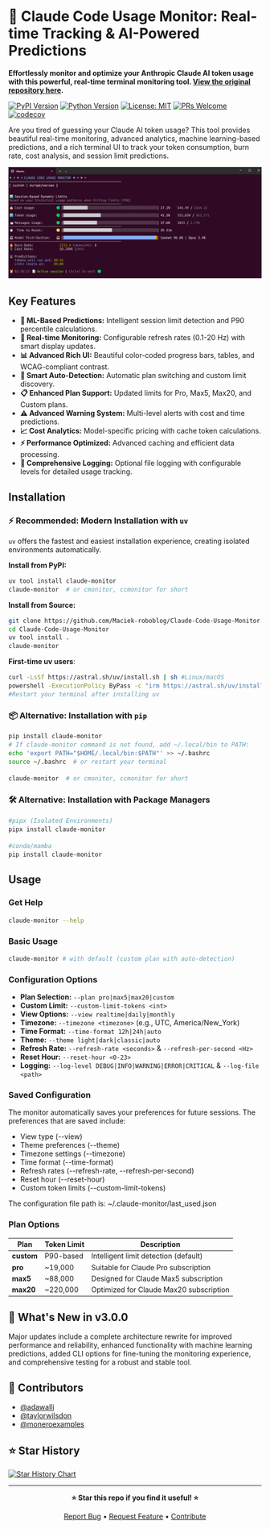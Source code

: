 # 🚀 Claude Code Usage Monitor: Real-time Tracking & AI-Powered Predictions

**Effortlessly monitor and optimize your Anthropic Claude AI token usage with this powerful, real-time terminal monitoring tool.  [View the original repository here](https://github.com/Maciek-roboblog/Claude-Code-Usage-Monitor).**

[![PyPI Version](https://img.shields.io/pypi/v/claude-monitor.svg)](https://pypi.org/project/claude-monitor/)
[![Python Version](https://img.shields.io/badge/python-3.9+-blue.svg)](https://python.org)
[![License: MIT](https://img.shields.io/badge/License-MIT-yellow.svg)](https://opensource.org/licenses/MIT)
[![PRs Welcome](https://img.shields.io/badge/PRs-welcome-brightgreen.svg)](http://makeapullrequest.com)
[![codecov](https://codecov.io/gh/Maciek-roboblog/Claude-Code-Usage-Monitor/branch/main/graph/badge.svg)](https://codecov.io/gh/Maciek-roboblog/Claude-Code-Usage-Monitor)

Are you tired of guessing your Claude AI token usage? This tool provides beautiful real-time monitoring, advanced analytics, machine learning-based predictions, and a rich terminal UI to track your token consumption, burn rate, cost analysis, and session limit predictions.

![Claude Token Monitor Screenshot](https://raw.githubusercontent.com/Maciek-roboblog/Claude-Code-Usage-Monitor/main/doc/scnew.png)

## Key Features

*   **🔮 ML-Based Predictions:**  Intelligent session limit detection and P90 percentile calculations.
*   **🔄 Real-time Monitoring:** Configurable refresh rates (0.1-20 Hz) with smart display updates.
*   **📊 Advanced Rich UI:**  Beautiful color-coded progress bars, tables, and WCAG-compliant contrast.
*   **🤖 Smart Auto-Detection:**  Automatic plan switching and custom limit discovery.
*   **📋 Enhanced Plan Support:** Updated limits for Pro, Max5, Max20, and Custom plans.
*   **⚠️ Advanced Warning System:**  Multi-level alerts with cost and time predictions.
*   **📈 Cost Analytics:**  Model-specific pricing with cache token calculations.
*   **⚡ Performance Optimized:** Advanced caching and efficient data processing.
*   **📝 Comprehensive Logging:** Optional file logging with configurable levels for detailed usage tracking.

## Installation

### ⚡ Recommended: Modern Installation with `uv`

`uv` offers the fastest and easiest installation experience, creating isolated environments automatically.

**Install from PyPI:**
```bash
uv tool install claude-monitor
claude-monitor  # or cmonitor, ccmonitor for short
```

**Install from Source:**
```bash
git clone https://github.com/Maciek-roboblog/Claude-Code-Usage-Monitor.git
cd Claude-Code-Usage-Monitor
uv tool install .
claude-monitor
```

**First-time uv users**:
```bash
curl -LsSf https://astral.sh/uv/install.sh | sh #Linux/macOS
powershell -ExecutionPolicy ByPass -c "irm https://astral.sh/uv/install.ps1 | iex" #Windows
#Restart your terminal after installing uv
```

### 📦 Alternative: Installation with `pip`

```bash
pip install claude-monitor
# If claude-monitor command is not found, add ~/.local/bin to PATH:
echo 'export PATH="$HOME/.local/bin:$PATH"' >> ~/.bashrc
source ~/.bashrc  # or restart your terminal

claude-monitor  # or cmonitor, ccmonitor for short
```

### 🛠️ Alternative: Installation with Package Managers
```bash
#pipx (Isolated Environments)
pipx install claude-monitor

#conda/mamba
pip install claude-monitor
```

## Usage

### Get Help
```bash
claude-monitor --help
```
### Basic Usage
```bash
claude-monitor # with default (custom plan with auto-detection)
```
### Configuration Options

*   **Plan Selection:** `--plan pro|max5|max20|custom`
*   **Custom Limit:** `--custom-limit-tokens <int>`
*   **View Options:** `--view realtime|daily|monthly`
*   **Timezone:** `--timezone <timezone>` (e.g., UTC, America/New_York)
*   **Time Format:** `--time-format 12h|24h|auto`
*   **Theme:** `--theme light|dark|classic|auto`
*   **Refresh Rate:** `--refresh-rate <seconds>` & `--refresh-per-second <Hz>`
*   **Reset Hour:** `--reset-hour <0-23>`
*   **Logging:** `--log-level DEBUG|INFO|WARNING|ERROR|CRITICAL` & `--log-file <path>`

### Saved Configuration
The monitor automatically saves your preferences for future sessions. The preferences that are saved include:
- View type (--view)
- Theme preferences (--theme)
- Timezone settings (--timezone)
- Time format (--time-format)
- Refresh rates (--refresh-rate, --refresh-per-second)
- Reset hour (--reset-hour)
- Custom token limits (--custom-limit-tokens)

The configuration file path is: ~/.claude-monitor/last_used.json

### Plan Options

| Plan        | Token Limit | Description                                                                    |
| ----------- | ----------- | ------------------------------------------------------------------------------ |
| **custom**  | P90-based   | Intelligent limit detection (default)                                          |
| **pro**     | ~19,000     | Suitable for Claude Pro subscription                                           |
| **max5**    | ~88,000     | Designed for Claude Max5 subscription                                           |
| **max20**   | ~220,000    | Optimized for Claude Max20 subscription                                          |

## 🚀 What's New in v3.0.0

Major updates include a complete architecture rewrite for improved performance and reliability, enhanced functionality with machine learning predictions, added CLI options for fine-tuning the monitoring experience, and comprehensive testing for a robust and stable tool.

## 🤝 Contributors

*   [@adawalli](https://github.com/adawalli)
*   [@taylorwilsdon](https://github.com/taylorwilsdon)
*   [@moneroexamples](https://github.com/moneroexamples)

## ⭐ Star History

[![Star History Chart](https://api.star-history.com/svg?repos=Maciek-roboblog/Claude-Code-Usage-Monitor&type=Date)](https://www.star-history.com/#Maciek-roboblog/Claude-Code-Usage-Monitor&Date)

---

<div align="center">

**⭐ Star this repo if you find it useful! ⭐**

[Report Bug](https://github.com/Maciek-roboblog/Claude-Code-Usage-Monitor/issues) • [Request Feature](https://github.com/Maciek-roboblog/Claude-Code-Usage-Monitor/issues) • [Contribute](CONTRIBUTING.md)

</div>